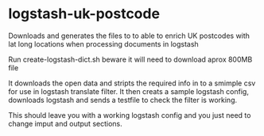 # logstash-uk-postcode
Downloads and generates the files to to able to enrich UK postcodes with lat long locations when processing documents in logstash

Run create-logstash-dict.sh
beware it will need to download aprox 800MB file 

It downloads the open data and stripts the required info in to a smimple csv for use in logstash translate filter.
It then creats a sample logstash config, downloads logstash and sends a testfile to check the filter is working.

This should leave you with a working logstash config and you just need to change imput and output sections.

